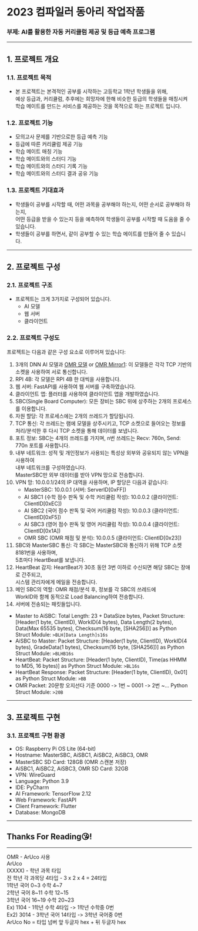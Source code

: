 # 2023 컴파일러 동아리 작업작품
### 부제: AI를 활용한 자동 커리큘럼 제공 및 등급 예측 프로그램

***
## 1. 프로젝트 개요
### 1.1. 프로젝트 목적
- 본 프로젝트는 본격적인 공부를 시작하는 고등학교 1학년 학생들을 위해,<br>예상 등급과, 커리큘럼, 추후에는 희망자에 한해 비슷한 등급의 학생들을 매칭시켜 <br>학습 메이트를 만드는 서비스를 제공하는 것을 목적으로 하는 프로젝트 입니다.
### 1.2. 프로젝트 기능
- 모의고사 문제를 기반으로한 등급 예측 기능
- 등급에 따른 커리큘럼 제공 기능
- 학습 메이트 매칭 기능
- 학습 메이트와의 스터디 기능
- 학습 메이트와의 스터디 기록 기능
- 학습 메이트와의 스터디 결과 공유 기능
### 1.3. 프로젝트 기대효과
- 학생들이 공부를 시작할 때, 어떤 과목을 공부해야 하는지, 어떤 순서로 공부해야 하는지, <br>어떤 등급을 받을 수 있는지 등을 예측하여 학생들이 공부를 시작할 때 도움을 줄 수 있습니다.
- 학생들이 공부를 하면서, 같이 공부할 수 있는 학습 메이트를 만들어 줄 수 있습니다.
***
## 2. 프로젝트 구성
### 2.1. 프로젝트 구조
- 프로젝트는 크게 3가지로 구성되어 있습니다.
  - AI 모델
  - 웹 서버
  - 클라이언트
### 2.2. 프로젝트 구성도
프로젝트는 다음과 같은 구성 요소로 이루어져 있습니다:
1. 3개의 DNN AI 모델과 [OMR 모델](https://github.com/Udayraj123/OMRChecker) or [OMR Mirror1](https://github.com/rbaron/omr): 이 모델들은 각각 TCP 기반의 소켓을 사용하여 서로 통신합니다.
2. RPI 4B: 각 모델은 RPI 4B 한 대씩을 사용합니다.
3. 웹 서버: FastAPI를 사용하여 웹 서버를 구축하였습니다.
4. 클라이언트 앱: 플러터를 사용하여 클라이언트 앱을 개발하였습니다.
5. SBC(Single Board Computer): 모든 장비는 SBC 위에 상주하는 2개의 프로세스를 이용합니다.
6. 자원 할당: 각 프로세스에는 2개의 쓰레드가 할당됩니다.
7. TCP 통신: 각 쓰레드는 램에 모델을 상주시키고, TCP 소켓으로 들어오는 정보를 처리/분석한 후 다시 TCP 소켓을 통해 데이터를 보냅니다.
8. 포트 정보: SBC는 4개의 쓰레드를 가지며, n번 쓰레드는 Recv: 760n, Send: 770n 포트를 사용합니다.
9. 내부 네트워크: 성적 및 개인정보가 사용되는 특성상 외부와 공유되지 않는 VPN을 사용하여<br>내부 네트워크를 구성하였습니다.<br>MasterSBC만 외부 데이터를 받아 VPN 망으로 전송합니다.
10. VPN 망: 10.0.0.1/24의 IP 대역을 사용하며, IP 할당은 다음과 같습니다:
    - MasterSBC: 10.0.0.1 (서버: ServerID[0xFF])
    - AI SBC1 (수학 점수 판독 및 수학 커리큘럼 작성): 10.0.0.2 (클라이언트: ClientID[0xEC])
    - AI SBC2 (국어 점수 판독 및 국어 커리큘럼 작성): 10.0.0.3 (클라이언트: ClientID[0xF5])
    - AI SBC3 (영어 점수 판독 및 영어 커리큘럼 작성): 10.0.0.4 (클라이언트: ClientID[0x1A])
    - OMR SBC (OMR 채점 및 분석): 10.0.0.5 (클라이언트: ClientID[0x23])
11. SBC와 MasterSBC 통신: 각 SBC는 MasterSBC와 통신하기 위해 TCP 소켓 8181번을 사용하며,<br>5초마다 HeartBeat를 보냅니다.
12. HeartBeat 감지: HeartBeat가 30초 동안 3번 이하로 수신되면 해당 SBC는 장애로 간주되고,<br>시스템 관리자에게 메일을 전송합니다.
13. 메인 SBC의 역할: OMR 채점/분석 후, 정보를 각 SBC의 쓰레드에<br>WorkID와 함께 동적으로 Load Balancing하여 전송합니다.
14. 서버에 전송되는 패킷들입니다.
 - Master to AiSBC: Total Length: 23 + DataSize bytes, Packet Structure: [Header(1 byte, ClientID), WorkID(4 bytes), Data Length(2 bytes), Data(Max 65535 bytes), Checksum(16 byte, [SHA256])] as Python Struct Module: `>BLH[Data Length]s16s`
 - AiSBC to Master: Packet Structure: [Header(1 byte, ClientID), WorkID(4 bytes), GradeData(1 bytes), Checksum(16 byte, [SHA256])] as Python Struct Module: `>BLHB16s`
 - HeartBeat: Packet Structure: [Header(1 byte, ClientID), Time(as HHMM to MD5, 16 bytes)] as Python Struct Module: `>BL16s`
 - HeartBeat Response: Packet Structure: [Header(1 byte, ClientID), 0x01] as Python Struct Module: `>BB`
 - OMR Packet: 20문항 오지선다 기준 0000 -> 1번 ~ 0001 -> 2번 ~... Python Struct Module: `>20B`
***
## 3. 프로젝트 구현
### 3.1. 프로젝트 구현 환경
- OS: Raspberry Pi OS Lite (64-bit)
- Hostname: MasterSBC, AiSBC1, AiSBC2, AiSBC3, OMR
- MasterSBC SD Card: 128GB (OMR 스캔본 저장)
- AiSBC1, AiSBC2, AiSBC3, OMR SD Card: 32GB
- VPN: WireGuard
- Language: Python 3.9
- IDE: PyCharm
- AI Framework: TensorFlow 2.12
- Web Framework: FastAPI
- Client Framework: Flutter
- Database: MongoDB
***
## Thanks For Reading😘!
***
OMR - ArUco 사용<br>
ArUco<br>
(XXXX) - 학년 과목 타입<br>
전 학년 각 과목당 4타입 - 3 x 2 x 4 = 24타입<br>
1학년 국어 0~3 수학 4~7<br>
2학년 국어 8~11 수학 12~15 <br>
3학년 국어 16~19 수학 20~23<br>
Ex) 1104 - 1학년 수학 4타입 -> 1학년 수학중 0번<br>
Ex2) 3014 - 3학년 국어 14타입 -> 3학년 국어중 0번<br>
ArUco No = 타입 넘버 앞 두글자 hex + 뒤 두글자 hex
